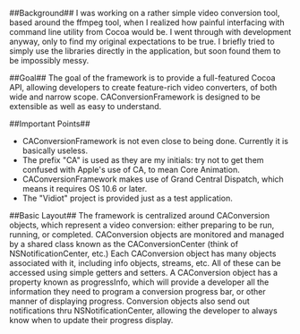 ##Background##
I was working on a rather simple video conversion tool, based around the ffmpeg tool, when I realized how painful interfacing with command line utility from Cocoa would be. I went through with development anyway, only to find my original expectations to be true. I briefly tried to simply use the libraries directly in the application, but soon found them to be impossibly messy.

##Goal##
The goal of the framework is to provide a full-featured Cocoa API, allowing developers to create feature-rich video converters, of both wide and narrow scope. CAConversionFramework is designed to be extensible as well as easy to understand.

##Important Points##

+	CAConversionFramework is not even close to being done. Currently it is basically useless.  
+	The prefix "CA" is used as they are my initials:  try not to get them confused with Apple's use of CA, to mean Core Animation.  
+	CAConversionFramework makes use of Grand Central Dispatch, which means it requires OS 10.6 or later.  
+	The "Vidiot" project is provided just as a test application.  

##Basic Layout##
The framework is centralized around CAConversion objects, which represent a video conversion:  either preparing to be run, running, or completed. CAConversion objects are monitored and managed by a shared class known as the CAConversionCenter (think of NSNotificationCenter, etc.) Each CAConversion object has many objects associated with it, including info objects, streams, etc. All of these can be accessed using simple getters and setters. A CAConversion object has a property known as progressInfo, which will provide a developer all the information they need to program a conversion progress bar, or other manner of displaying progress. Conversion objects also send out notifications thru NSNotificationCenter, allowing the developer to always know when to update their progress display.